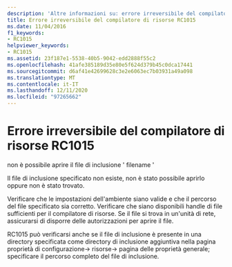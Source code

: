 ```yaml
---
description: 'Altre informazioni su: errore irreversibile del compilatore di risorse RC1015'
title: Errore irreversibile del compilatore di risorse RC1015
ms.date: 11/04/2016
f1_keywords:
- RC1015
helpviewer_keywords:
- RC1015
ms.assetid: 23f187e1-5538-40b5-9042-edd2888f55c2
ms.openlocfilehash: 41afe385189d35e80e5f624d379b45c0dca17441
ms.sourcegitcommit: d6af41e42699628c3e2e6063ec7b03931a49a098
ms.translationtype: MT
ms.contentlocale: it-IT
ms.lasthandoff: 12/11/2020
ms.locfileid: "97265662"
---
```

# <a name="resource-compiler-fatal-error-rc1015"></a>Errore irreversibile del compilatore di risorse RC1015

non è possibile aprire il file di inclusione ' filename '

Il file di inclusione specificato non esiste, non è stato possibile aprirlo oppure non è stato trovato.

Verificare che le impostazioni dell'ambiente siano valide e che il percorso del file specificato sia corretto. Verificare che siano disponibili handle di file sufficienti per il compilatore di risorse. Se il file si trova in un'unità di rete, assicurarsi di disporre delle autorizzazioni per aprire il file.

RC1015 può verificarsi anche se il file di inclusione è presente in una directory specificata come directory di inclusione aggiuntiva nella pagina proprietà di configurazione-> risorse-> pagina delle proprietà generale; specificare il percorso completo del file di inclusione.
